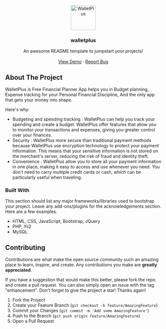 <div align="center">
  <a href="https://walletplus.in">
    <img src="https://walletplus.in/images/walletplus-icon.png" alt="WalletPlus" width="80" height="80">
  </a>

  <h3 align="center">walletplus</h3>

  <p align="center">
    An awesome README template to jumpstart your projects!
    <br />
    <br />
    <a href="https://secure.walletplus.in">View Demo</a>
    ·
    <a href="https://github.com/Wallet-Plus/Budget-Tracker-App/issues">Report Bug</a>
  </p>
</div>

<!-- ABOUT THE PROJECT -->
## About The Project

WalletPlus is Free Financial Planner App helps you in Budget planning, Expense tracking for your Personal Financial Discipline, And the only app that gets your money into shape.

Here's why:
* Budgeting and spending tracking : WalletPlus can help you track your spending and create a budget. WalletPlus offer features that allow you to monitor your transactions and expenses, giving you greater control over your finances.
* Security : WalletPlus more secure than traditional payment methods because WalletPlus use encryption technology to protect your payment information. This means that your sensitive information is not stored on the merchant's server, reducing the risk of fraud and identity theft.
* Convenience : WalletPlus allow you to store all your payment information in one place, making it easy to access and use whenever you need. You don't need to carry multiple credit cards or cash, which can be particularly useful when traveling.



### Built With

This section should list any major frameworks/libraries used to bootstrap your project. Leave any add-ons/plugins for the acknowledgements section. Here are a few examples.

* HTML, CSS, JavaScript, Bootstrap, JQuery
* PHP, Yii2
* MySQL

<!-- CONTRIBUTING -->
## Contributing

Contributions are what make the open source community such an amazing place to learn, inspire, and create. Any contributions you make are **greatly appreciated**.

If you have a suggestion that would make this better, please fork the repo and create a pull request. You can also simply open an issue with the tag "enhancement".
Don't forget to give the project a star! Thanks again!

1. Fork the Project
2. Create your Feature Branch (`git checkout -b feature/AmazingFeature`)
3. Commit your Changes (`git commit -m 'Add some AmazingFeature'`)
4. Push to the Branch (`git push origin feature/AmazingFeature`)
5. Open a Pull Request
